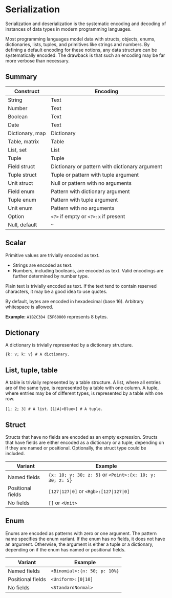 # Serialization

Serialization and deserialization is the systematic encoding and decoding of instances
of data types in modern programming languages.

Most programming languages model data with structs, objects, enums, dictionaries,
lists, tuples, and primitives like strings and numbers. By defining a default encoding
for these notions, any data structure can be systematically encoded. The drawback
is that such an encoding may be far more verbose than necessary.

## Summary

| Construct       | Encoding                                       |
|-----------------|------------------------------------------------|
| String          | Text                                           |
| Number          | Text                                           |
| Boolean         | Text                                           |
| Date            | Text                                           |
| Dictionary, map | Dictionary                                     |
| Table, matrix   | Table                                          |
| List, set       | List                                           |
| Tuple           | Tuple                                          |
| Field struct    | Dictionary or pattern with dictionary argument |
| Tuple struct    | Tuple or pattern with tuple argument           |
| Unit struct     | Null or pattern with no arguments              |
| Field enum      | Pattern with dictionary argument               |
| Tuple enum      | Pattern with tuple argument                    |
| Unit enum       | Pattern with no arguments                      |
| Option          | ``<?>`` if empty or `<?>:x` if present         |
| Null, default   | `~`                                            |

## Scalar

Primitive values are trivially encoded as text.

- Strings are encoded as text.
- Numbers, including booleans, are encoded as text. Valid encodings are further determined
  by number type.

Plain text is trivially encoded as text. If the text tend to contain reserved characters,
it may be a good idea to use quotes.

By default, bytes are encoded in hexadecimal (base 16). Arbitrary whitespace is allowed.

**Example:** `A1B2C3D4 E5F60000` represents 8 bytes.

## Dictionary

A dictionary is trivially represented by a dictionary structure.

`{k: v; k: v} # A dictionary.`

## List, tuple, table

A table is trivially represented by a table structure. A list, where all entries
are of the same type, is represented by a table with one column. A tuple, where entries
may be of different types, is represented by a table with one row.

`[1; 2; 3] # A list.` `[1|A|<Blue>] # A tuple.`

## Struct

Structs that have no fields are encoded as an empty expression. Structs that have
fields are either encoded as a dictionary or a tuple, depending on if they are named
or positional. Optionally, the struct type could be included.

| Variant           | Example                                                  |
|-------------------|----------------------------------------------------------|
| Named fields      | `{x: 10; y: 30; z: 5}` or `<Point>:{x: 10; y: 30; z: 5}` |
| Positional fields | `[127\|127\|0]` or `<Rgb>:[127\|127\|0]`                 |
| No fields         | `[]` or `<Unit>`                                         |

## Enum

Enums are encoded as patterns with zero or one argument. The pattern name
specifies the enum variant. If the enum has no fields, it does not have an argument.
Otherwise, the argument is either a tuple or a dictionary, depending on if
the enum has named or positional fields.

| Variant           | Example                      |
|-------------------|------------------------------|
| Named fields      | `<Binomial>:{n: 50; p: 10%}` |
| Positional fields | `<Uniform>:[0\|10]`          |
| No fields         | `<StandardNormal>`           |
